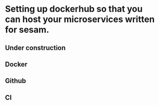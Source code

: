 # Setting up dockerhub so that you can host your microservices written for sesam.
## Under construction
## Docker 

## Github

## CI

